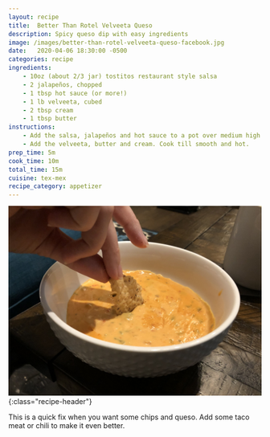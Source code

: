 ```yaml
---
layout: recipe
title:  Better Than Rotel Velveeta Queso
description: Spicy queso dip with easy ingredients
image: /images/better-than-rotel-velveeta-queso-facebook.jpg
date:   2020-04-06 18:30:00 -0500
categories: recipe
ingredients:
    - 10oz (about 2/3 jar) tostitos restaurant style salsa
    - 2 jalapeños, chopped
    - 1 tbsp hot sauce (or more!)
    - 1 lb velveeta, cubed
    - 2 tbsp cream
    - 1 tbsp butter
instructions:
    - Add the salsa, jalapeños and hot sauce to a pot over medium high heat. Cook down liquid from salsa about half. 
    - Add the velveeta, butter and cream. Cook till smooth and hot.
prep_time: 5m
cook_time: 10m
total_time: 15m
cuisine: tex-mex
recipe_category: appetizer
---
```

![Better Than Rotel Velveeta Queso](/images/better-than-rotel-velveeta-queso.jpg){:class="recipe-header"}

This is a quick fix when you want some chips and queso. Add some taco meat or chili to make it even better.